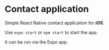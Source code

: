 # Contact application

Simple React Native contact application for ***iOS***. 

Use `expo start` or `npm start` to start the app.

It can be run via the Expo app. 
